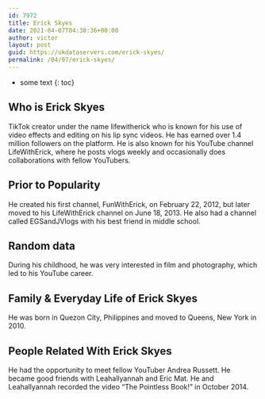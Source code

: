 ```yaml
---
id: 7972
title: Erick Skyes
date: 2021-04-07T04:38:36+00:00
author: victor
layout: post
guid: https://ukdataservers.com/erick-skyes/
permalink: /04/07/erick-skyes/
---
```


* some text
{: toc}


## Who is Erick Skyes



TikTok creator under the name lifewitherick who is known for his use of video effects and editing on his lip sync videos. He has earned over 1.4 million followers on the platform. He is also known for his YouTube channel LifeWithErick, where he posts vlogs weekly and occasionally does collaborations with fellow YouTubers. 

                
                
                
## Prior to Popularity



He created his first channel, FunWithErick, on February 22, 2012, but later moved to his LifeWithErick channel on June 18, 2013. He also had a channel called EGSandJVlogs with his best friend in middle school. 

                
                
                
## Random data



During his childhood, he was very interested in film and photography, which led to his YouTube career. 

                
                
                
## Family & Everyday Life of Erick Skyes



He was born in Quezon City, Philippines and moved to Queens, New York in 2010.

                
                
                
## People Related With Erick Skyes



He had the opportunity to meet fellow YouTuber Andrea Russett. He became good friends with Leahallyannah and Eric Mat. He and Leahallyannah recorded the video &#8220;The Pointless Book!&#8221; in October 2014.

                
              
            
          
          
          